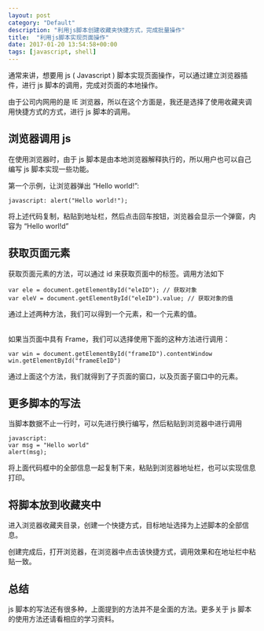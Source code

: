 ```yaml
---
layout: post
category: "Default"
description: "利用js脚本创建收藏夹快捷方式，完成批量操作"
title:  "利用js脚本实现页面操作"
date: 2017-01-20 13:54:58+00:00
tags: [javascript, shell]
---
```


通常来讲，想要用 js ( Javascript ) 脚本实现页面操作，可以通过建立浏览器插件，进行 js 脚本的调用，完成对页面的本地操作。

由于公司内网用的是 IE 浏览器，所以在这个方面是，我还是选择了使用收藏夹调用快捷方式的方式，进行 js 脚本的调用。

## 浏览器调用 js

在使用浏览器时，由于 js 脚本是由本地浏览器解释执行的，所以用户也可以自己编写 js 脚本实现一些功能。

第一个示例，让浏览器弹出 “Hello world!”:

    javascript: alert("Hello world!");
    
将上述代码复制，粘贴到地址栏，然后点击回车按钮，浏览器会显示一个弹窗，内容为 “Hello worl!d”

## 获取页面元素

获取页面元素的方法，可以通过 id 来获取页面中的标签。调用方法如下

    var ele = document.getElementById("eleID"); // 获取对象
    var eleV = document.getElementById("eleID").value; // 获取对象的值

通过上述两种方法，我们可以得到一个元素，和一个元素的值。

</br>
如果当页面中具有 Frame，我们可以选择使用下面的这种方法进行调用：

    var win = document.getElementById("frameID").contentWindow
    win.getElementById("frameEleID")

通过上面这个方法，我们就得到了子页面的窗口，以及页面子窗口中的元素。

## 更多脚本的写法

当脚本数据不止一行时，可以先进行换行编写，然后粘贴到浏览器中进行调用

    javascript:
    var msg = "Hello world"
    alert(msg);

将上面代码框中的全部信息一起复制下来，粘贴到浏览器地址栏，也可以实现信息打印。

## 将脚本放到收藏夹中

进入浏览器收藏夹目录，创建一个快捷方式，目标地址选择为上述脚本的全部信息。

创建完成后，打开浏览器，在浏览器中点击该快捷方式，调用效果和在地址栏中粘贴一致。

## 总结

js 脚本的写法还有很多种，上面提到的方法并不是全面的方法。更多关于 js 脚本的使用方法还请看相应的学习资料。
